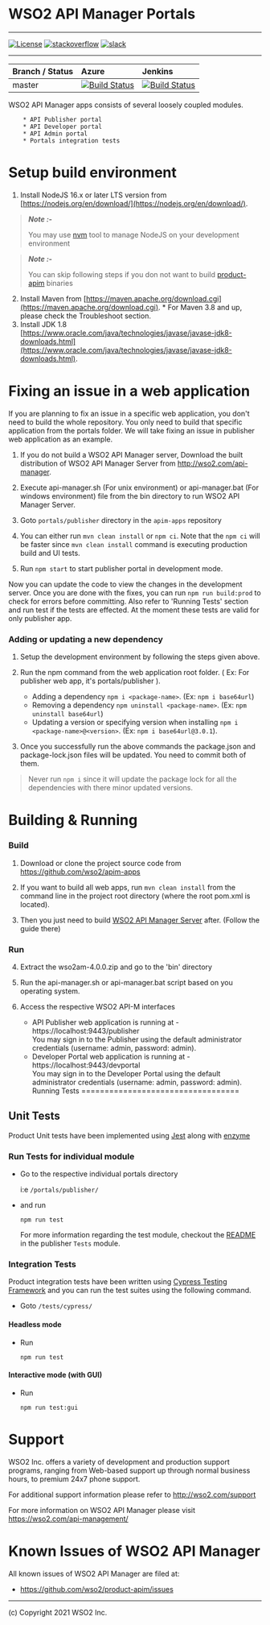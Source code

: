 # WSO2 API Manager Portals
        

---


[![License](https://img.shields.io/badge/License-Apache%202.0-blue.svg)](https://opensource.org/licenses/Apache-2.0)
[![stackoverflow](https://img.shields.io/badge/stackoverflow-wso2am-orange)](https://stackoverflow.com/tags/wso2-am/)
[![slack](https://img.shields.io/badge/slack-wso2--apim-blueviolet)](https://join.slack.com/t/wso2-apim/shared_invite/enQtNzEzMzk5Njc5MzM0LTgwODI3NmQ1MjI0ZDQyMGNmZGI4ZjdkZmI1ZWZmMjNkY2E0NmY3ZmExYjkxYThjNzNkOTU2NWJmYzM4YzZiOWU?src=sidebar)

---

|  Branch / Status | Azure | Jenkins |
| :------------ |:------------- |:-------------
| master      | [![Build Status](https://dev.azure.com/apim-apps/apim-apps/_apis/build/status/wso2.apim-apps?branchName=main)](https://dev.azure.com/apim-apps/apim-apps/_build/latest?definitionId=2&branchName=main) | [![Build Status](https://wso2.org/jenkins/view/platform/job/platform-builds/job/apim-apps/badge/icon)](https://wso2.org/jenkins/view/platform/job/platform-builds/job/apim-apps/) |


WSO2 API Manager apps consists of several loosely coupled modules.

        * API Publisher portal
        * API Developer portal
        * API Admin portal
        * Portals integration tests
Setup build environment
==================================

1. Install NodeJS 16.x or later LTS version from [https://nodejs.org/en/download/](https://nodejs.org/en/download/).
 > **_Note :-_** 
   >  
   > You may use [nvm](https://github.com/nvm-sh/nvm) tool to manage NodeJS on your development environment
   >

> **_Note :-_** 
   >  
   > You can skip following steps if you don not want to build [product-apim](https://github.com/wso2/product-apim) binaries
   >

2. Install Maven from [https://maven.apache.org/download.cgi](https://maven.apache.org/download.cgi). * For Maven 3.8 and up, please check the Troubleshoot section.
3. Install JDK 1.8 [https://www.oracle.com/java/technologies/javase/javase-jdk8-downloads.html](https://www.oracle.com/java/technologies/javase/javase-jdk8-downloads.html).

Fixing an issue in a web application
==================================
If you are planning to fix an issue in a specific web application, you don't need to build the whole repository. You only need to build that specific application from the portals folder. We will take fixing an issue in publisher web application as an example.

1. If you do not build a WSO2 API Manager server, Download the built distribution of WSO2 API Manager Server from http://wso2.com/api-manager. 

2. Execute api-manager.sh (For unix environment) or api-manager.bat (For windows environment) file from the bin directory to run WSO2 API Manager Server.

3. Goto `portals/publisher` directory in the `apim-apps` repository

4. You can either run `mvn clean install` or `npm ci`. Note that the `npm ci` will be faster since `mvn clean install` command is executing production build and UI tests.

5. Run `npm start` to start publisher portal in development mode.

Now you can update the code to view the changes in the development server. Once you are done with the fixes,
you can run `npm run build:prod` to check for errors before committing. Also refer to 'Running Tests' section and run test if the tests are effected. At the moment these tests are valid for only publisher app.

### Adding or updating a new dependency
1. Setup the development environment by following the steps given above.

2. Run the npm command from the web application root folder. ( Ex: For publisher web app, it's portals/publisher ).
   - Adding a dependency `npm i <package-name>`. (Ex: `npm i base64url`)
   - Removing a dependency `npm uninstall <package-name>`. (Ex: `npm uninstall base64url`)
   - Updating a version or specifying version when installing `npm i <package-name>@<version>`. (Ex: `npm i base64url@3.0.1`).

3. Once you successfully run the above commands the package.json and package-lock.json files will be updated. You need to commit both of them. 

>
> Never run `npm i` since it will update the package lock for all the dependencies with there minor updated versions.
>

Building & Running
==================================
### Build
 1. Download or clone the project source code from https://github.com/wso2/apim-apps

 2. If you want to build all web apps, run `mvn clean install` from the command line in the project root directory (where the root pom.xml is located). 

 3. Then you just need to build [WSO2 API Manager Server](https://github.com/wso2/product-apim) after. (Follow the guide there)

### Run

4. Extract the wso2am-4.0.0.zip and go to the 'bin' directory

5. Run the api-manager.sh or api-manager.bat script based on you operating system.

6. Access the respective WSO2 API-M interfaces
    * API Publisher web application is running at - https://localhost:9443/publisher \
  You may sign in to the Publisher using the default administrator credentials (username: admin, password: admin).
    * Developer Portal web application is running at - https://localhost:9443/devportal \
  You may sign in to the Developer Portal using the default administrator credentials (username: admin, password: admin).
Running Tests
==================================
## Unit Tests

Product Unit tests have been implemented using [Jest](https://jestjs.io/) along with [enzyme](https://enzymejs.github.io/enzyme/)

### Run Tests for individual module

- Go to the respective individual portals directory

  i:e `/portals/publisher/`
- and run

  ```
  npm run test
  ```
  For more information regarding the test module, checkout the [README](./portals/publisher/source/Tests/README.md) in the publisher `Tests` module.
### Integration Tests

Product integration tests have been written using [Cypress Testing Framework](https://www.cypress.io/) and you can run the test suites using the following command.

- Goto `/tests/cypress/`

#### Headless mode

- Run

  ```
  npm run test
  ```
#### Interactive mode (with GUI)

- Run

  ```
  npm run test:gui
  ```
Support
==================================

WSO2 Inc. offers a variety of development and production support
programs, ranging from Web-based support up through normal business
hours, to premium 24x7 phone support.

For additional support information please refer to http://wso2.com/support

For more information on WSO2 API Manager please visit https://wso2.com/api-management/

Known Issues of WSO2 API Manager
==================================

All known issues of WSO2 API Manager are filed at:
   
* https://github.com/wso2/product-apim/issues


--------------------------------------------------------------------------------
(c) Copyright 2021 WSO2 Inc.

